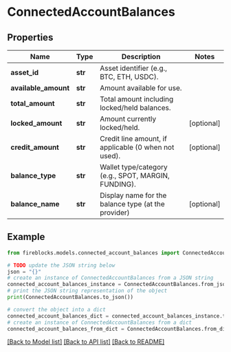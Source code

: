 # ConnectedAccountBalances


## Properties

Name | Type | Description | Notes
------------ | ------------- | ------------- | -------------
**asset_id** | **str** | Asset identifier (e.g., BTC, ETH, USDC). | 
**available_amount** | **str** | Amount available for use. | 
**total_amount** | **str** | Total amount including locked/held balances. | 
**locked_amount** | **str** | Amount currently locked/held. | [optional] 
**credit_amount** | **str** | Credit line amount, if applicable (0 when not used). | [optional] 
**balance_type** | **str** | Wallet type/category (e.g., SPOT, MARGIN, FUNDING). | 
**balance_name** | **str** | Display name for the balance type (at the provider) | [optional] 

## Example

```python
from fireblocks.models.connected_account_balances import ConnectedAccountBalances

# TODO update the JSON string below
json = "{}"
# create an instance of ConnectedAccountBalances from a JSON string
connected_account_balances_instance = ConnectedAccountBalances.from_json(json)
# print the JSON string representation of the object
print(ConnectedAccountBalances.to_json())

# convert the object into a dict
connected_account_balances_dict = connected_account_balances_instance.to_dict()
# create an instance of ConnectedAccountBalances from a dict
connected_account_balances_from_dict = ConnectedAccountBalances.from_dict(connected_account_balances_dict)
```
[[Back to Model list]](../README.md#documentation-for-models) [[Back to API list]](../README.md#documentation-for-api-endpoints) [[Back to README]](../README.md)


